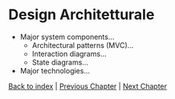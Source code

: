# Design Architetturale
- Major system components...
  - Architectural patterns (MVC)...
  - Interaction diagrams...
  - State diagrams...
- Major technologies...

[Back to index](../index.md) |
[Previous Chapter](../3-system-analysis/index.md) |
[Next Chapter](../5-detailed-design/index.md)